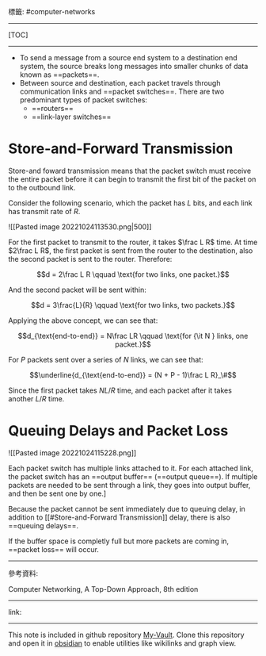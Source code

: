 標籤: #computer-networks 

---

[TOC]

---

- To send a message from a source end system to a destination end system, the source breaks long messages into smaller chunks of data known as ==packets==.
- Between source and destination, each packet travels through communication links and ==packet switches==. There are two predominant types of packet switches:
	- ==routers==
	- ==link-layer switches==

# Store-and-Forward Transmission

Store-and foward transmission means that the packet switch must receive the entire packet before it can begin to transmit the first bit of the packet on to the outbound link.

Consider the following scenario, which the packet has $L$ bits, and each link has transmit rate of $R$.

![[Pasted image 20221024113530.png|500]]

For the first packet to transmit to the router, it takes $\frac L R$ time. At time $2\frac L R$, the first packet is sent from the router to the destination, also the second packet is sent to the router. Therefore:

$$d = 2\frac L R \qquad \text{for two links, one packet.}$$

And the second packet will be sent within:

$$d = 3\frac{L}{R} \qquad \text{for two links, two packets.}$$

Applying the above concept, we can see that:

$$d_{\text{end-to-end}} = N\frac LR \qquad \text{for {\it N } links, one packet.}$$

For $P$ packets sent over a series of $N$ links, we can see that:

$$\underline{d_{\text{end-to-end}} = (N + P - 1)\frac L R}_\#$$

Since the first packet takes $NL / R$ time, and each packet after it takes another $L / R$ time.

# Queuing Delays and Packet Loss

![[Pasted image 20221024115228.png]]

Each packet switch has multiple links attached to it. For each attached link, the packet switch has an ==output buffer== (==output queue==). If multiple packets are needed to be sent through a link, they goes into output buffer, and then be sent one by one.]

Because the packet cannot be sent immediately due to queuing delay, in addition to [[#Store-and-Forward Transmission]] delay, there is also ==queuing delays==.

If the buffer space is completly full but more packets are coming in, ==packet loss== will occur.

---

參考資料:

Computer Networking, A Top-Down Approach, 8th edition

---

link:


---

This note is included in github repository [My-Vault](https://github.com/LittleD3092/My-Vault.git). Clone this repository and open it in [obsidian](https://obsidian.md/) to enable utilities like wikilinks and graph view.
